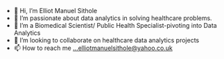 - 👋 Hi, I’m Elliot Manuel Sithole
- 👀 I’m passionate about data analytics in solving healthcare problems.
- 🌱 I’m a Biomedical Scientist/ Public Health Specialist-pivoting into Data Analytics
- 💞️ I’m looking to collaborate on healthcare data analytics projects
- 📫 How to reach me ...elliotmanuelsithole@yahoo.co.uk

<!---
ellimans04/ellimans04 is a ✨ special ✨ repository because its `README.md` (this file) appears on your GitHub profile.
You can click the Preview link to take a look at your changes.
--->
